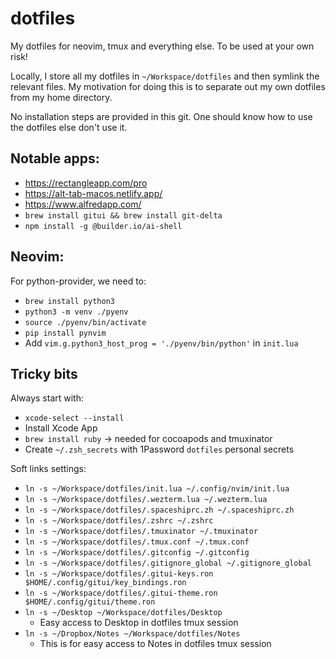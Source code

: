 dotfiles
========

My dotfiles for neovim, tmux and everything else.
To be used at your own risk!

Locally, I store all my dotfiles in `~/Workspace/dotfiles` and then symlink the relevant files. 
My motivation for doing this is to separate out my own dotfiles from my home directory.

No installation steps are provided in this git.
One should know how to use the dotfiles else don't use it.

## Notable apps:
- https://rectangleapp.com/pro
- https://alt-tab-macos.netlify.app/ 
- https://www.alfredapp.com/
- `brew install gitui && brew install git-delta`
- `npm install -g @builder.io/ai-shell`

## Neovim:
For python-provider, we need to:
- `brew install python3`
- `python3 -m venv ./pyenv`
- `source ./pyenv/bin/activate`
- `pip install pynvim`
- Add `vim.g.python3_host_prog = './pyenv/bin/python'` in `init.lua`

## Tricky bits

Always start with:
- `xcode-select --install`
- Install Xcode App
- `brew install ruby` -> needed for cocoapods and tmuxinator
- Create `~/.zsh_secrets` with 1Password `dotfiles` personal secrets

Soft links settings:
- `ln -s ~/Workspace/dotfiles/init.lua ~/.config/nvim/init.lua`
- `ln -s ~/Workspace/dotfiles/.wezterm.lua ~/.wezterm.lua`
- `ln -s ~/Workspace/dotfiles/.spaceshiprc.zh ~/.spaceshiprc.zh`
- `ln -s ~/Workspace/dotfiles/.zshrc ~/.zshrc`
- `ln -s ~/Workspace/dotfiles/.tmuxinator ~/.tmuxinator`
- `ln -s ~/Workspace/dotfiles/.tmux.conf ~/.tmux.conf`
- `ln -s ~/Workspace/dotfiles/.gitconfig ~/.gitconfig`
- `ln -s ~/Workspace/dotfiles/.gitignore_global ~/.gitignore_global`
- `ln -s ~/Workspace/dotfiles/.gitui-keys.ron $HOME/.config/gitui/key_bindings.ron`
- `ln -s ~/Workspace/dotfiles/.gitui-theme.ron $HOME/.config/gitui/theme.ron`
- `ln -s ~/Desktop ~/Workspace/dotfiles/Desktop`
  - Easy access to Desktop in dotfiles tmux session
- `ln -s ~/Dropbox/Notes ~/Workspace/dotfiles/Notes`
  - This is for easy access to Notes in dotfiles tmux session
